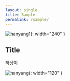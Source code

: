 ```yaml
---
layout: single
title: Sample
permalink: /sample/
---
```


![hanyang1](/assets/images/hanyang1.png){: width="240" }

## Title

하냥이

![hanyang](/assets/images/hanyang2.png){: width="120" }
